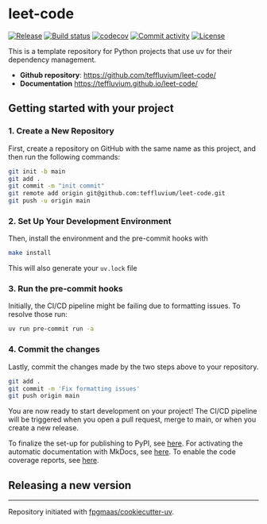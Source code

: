 # leet-code

[![Release](https://img.shields.io/github/v/release/teffluvium/leet-code)](https://img.shields.io/github/v/release/teffluvium/leet-code)
[![Build status](https://img.shields.io/github/actions/workflow/status/teffluvium/leet-code/main.yml?branch=main)](https://github.com/teffluvium/leet-code/actions/workflows/main.yml?query=branch%3Amain)
[![codecov](https://codecov.io/gh/teffluvium/leet-code/branch/main/graph/badge.svg)](https://codecov.io/gh/teffluvium/leet-code)
[![Commit activity](https://img.shields.io/github/commit-activity/m/teffluvium/leet-code)](https://img.shields.io/github/commit-activity/m/teffluvium/leet-code)
[![License](https://img.shields.io/github/license/teffluvium/leet-code)](https://img.shields.io/github/license/teffluvium/leet-code)

This is a template repository for Python projects that use uv for their dependency management.

- **Github repository**: <https://github.com/teffluvium/leet-code/>
- **Documentation** <https://teffluvium.github.io/leet-code/>

## Getting started with your project

### 1. Create a New Repository

First, create a repository on GitHub with the same name as this project, and then run the following commands:

```bash
git init -b main
git add .
git commit -m "init commit"
git remote add origin git@github.com:teffluvium/leet-code.git
git push -u origin main
```

### 2. Set Up Your Development Environment

Then, install the environment and the pre-commit hooks with

```bash
make install
```

This will also generate your `uv.lock` file

### 3. Run the pre-commit hooks

Initially, the CI/CD pipeline might be failing due to formatting issues. To resolve those run:

```bash
uv run pre-commit run -a
```

### 4. Commit the changes

Lastly, commit the changes made by the two steps above to your repository.

```bash
git add .
git commit -m 'Fix formatting issues'
git push origin main
```

You are now ready to start development on your project!
The CI/CD pipeline will be triggered when you open a pull request, merge to main, or when you create a new release.

To finalize the set-up for publishing to PyPI, see [here](https://fpgmaas.github.io/cookiecutter-uv/features/publishing/#set-up-for-pypi).
For activating the automatic documentation with MkDocs, see [here](https://fpgmaas.github.io/cookiecutter-uv/features/mkdocs/#enabling-the-documentation-on-github).
To enable the code coverage reports, see [here](https://fpgmaas.github.io/cookiecutter-uv/features/codecov/).

## Releasing a new version



---

Repository initiated with [fpgmaas/cookiecutter-uv](https://github.com/fpgmaas/cookiecutter-uv).

